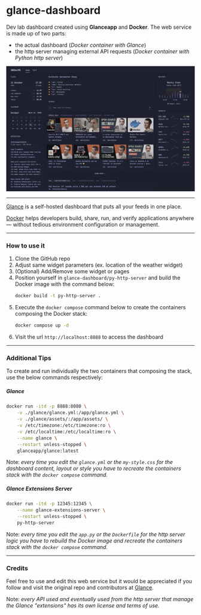 # glance-dashboard
Dev lab dashboard created using **Glanceapp** and **Docker**.
The web service is made up of two parts:
- the actual dashboard (*Docker container with Glance*)
- the http server managing external API requests (*Docker container with Python http server*)

![Dashboard Screenshot](Screenshot.png)
<hr>

[Glance](https://github.com/glanceapp/glance) is a self-hosted dashboard that puts all your feeds in one place.

[Docker](https://www.docker.com/) helps developers build, share, run, and verify applications anywhere — without tedious environment configuration or management.
<hr>

### How to use it
1. Clone the GitHub repo
2. Adjust same widget parameters (ex. location of the weather widget)
3. (Optional) Add/Remove some widget or pages
4. Position yourself in `glance-dashboard/py-http-server` and build the Docker image with the command below:
	```bash
	docker build -t py-http-server .
	```
5. Execute the `docker compose` command below to create the containers composing the Docker stack:
	```bash
	docker compose up -d
	```
6. Visit the url `http://localhost:8888` to access the dashboard
<hr>

### Additional Tips
To create and run individually the two containers that composing the stack, use the below commands respectively:

##### Glance
```bash
docker run -itd -p 8888:8080 \
	-v ./glance/glance.yml:/app/glance.yml \
	-v ./glance/assets/:/app/assets/ \
	-v /etc/timezone:/etc/timezone:ro \
	-v /etc/localtime:/etc/localtime:ro \
	--name glance \
	--restart unless-stopped \
	glanceapp/glance:latest
```
Note: *every time you edit the `glance.yml` or the `my-style.css` for the dashboard content, layout or style you have to recreate the containers stack with the `docker compose` command.*

##### Glance Extensions Server
```bash
docker run -itd -p 12345:12345 \
	--name glance-extensions-server \
	--restart unless-stopped \
	py-http-server
```

Note: *every time you edit the `app.py` or the `Dockerfile` for the http server logic you have to rebuild the Docker image and recreate the containers stack with the `docker compose` command.*
<hr>

### Credits
Feel free to use and edit this web service but it would be appreciated if you follow and visit the original repo and contributors at [Glance](https://github.com/glanceapp/glance).

Note: *every API used and eventually used from the http server that manage the Glance "extensions" has its own license and terms of use.*
